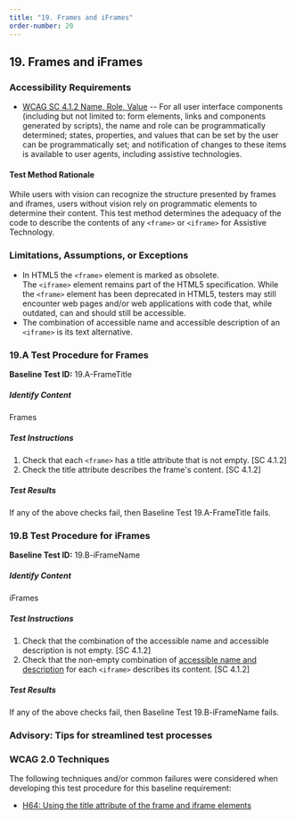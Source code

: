 ```yaml
---
title: "19. Frames and iFrames"
order-number: 20
---
```

## 19. Frames and iFrames

### Accessibility Requirements

-   [WCAG SC 4.1.2 Name, Role, Value](https://www.w3.org/WAI/WCAG22/Understanding/name-role-value) -- For all user interface components (including but not limited to: form elements, links and components generated by scripts), the name and role can be programmatically determined; states, properties, and values that can be set by the user can be programmatically set; and notification of changes to these items is available to user agents, including assistive technologies.

#### Test Method Rationale
While users with vision can recognize the structure presented by frames and iframes, users without vision rely on programmatic elements to determine their content. This test method determines the adequacy of the code to describe the contents of any `<frame>` or `<iframe>` for Assistive Technology.

### Limitations, Assumptions, or Exceptions

-   In HTML5 the `<frame>` element is marked as obsolete. The `<iframe>` element remains part of the HTML5 specification. While the `<frame>` element has been deprecated in HTML5, testers may still encounter web pages and/or web applications with code that, while outdated, can and should still be accessible.
-   The combination of accessible name and accessible description of an `<iframe>` is its text alternative.

### 19.A Test Procedure for Frames

**Baseline Test ID:** 19.A-FrameTitle

##### Identify Content
<p id="19aIC">Frames</p>

##### Test Instructions
<ol id="19aTI">
    <li id="19aTI-1">Check that each <code>&lt;frame&gt;</code> has a title attribute that is not empty. [SC 4.1.2]</li>
    <li id="19aTI-1">Check the title attribute describes the frame's content. [SC 4.1.2]</li>
</ol>

##### Test Results
<p id="19aTR">If any of the above checks fail, then Baseline Test 19.A-FrameTitle fails.</p>

### 19.B Test Procedure for iFrames

**Baseline Test ID:** 19.B-iFrameName

##### Identify Content
<p id="19bIC">iFrames</p>

##### Test Instructions
<ol id="19bTI">
    <li id="19bTI-1">Check that the combination of the accessible name and accessible description is not empty. [SC 4.1.2]</li>
    <li id="19bTI-2">Check that the non-empty combination of <a href="https://www.w3.org/TR/html-aam-1.0/#iframe-element-accessible-name-computation" target="_blank" rel="noopener">accessible name and description</a> for each <code>&lt;iframe&gt;</code> describes its content. [SC 4.1.2]</li>
</ol>

##### Test Results
<p id="19bTR">If any of the above checks fail, then Baseline Test 19.B-iFrameName fails.</p>

### Advisory: Tips for streamlined test processes

### WCAG 2.0 Techniques

The following techniques and/or common failures were considered when developing this test procedure for this baseline requirement:

-   [H64: Using the title attribute of the frame and iframe elements](https://www.w3.org/WAI/WCAG22/Techniques/html/H64)
